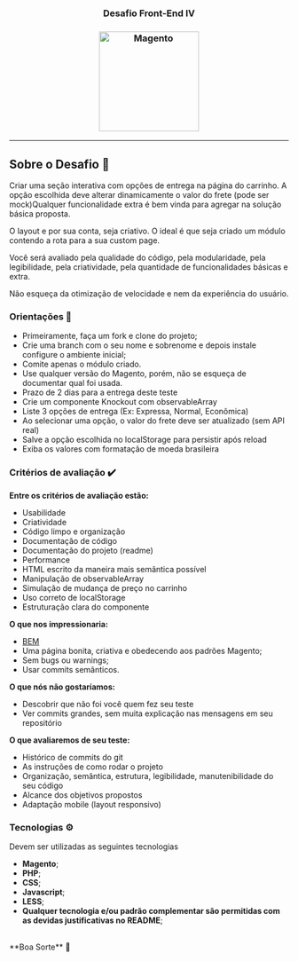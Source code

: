 <h3 align="center">
  Desafio Front-End IV
</h3>

<h3 align="center">
  <img alt="Magento" 
    src="https://logosandtypes.com/wp-content/uploads/2020/07/magento.svg" width="180px"/>
</h3>

<hr/>

## Sobre o Desafio 🚀

Criar uma seção interativa com opções de entrega na página do carrinho. A opção escolhida deve alterar dinamicamente o valor do frete (pode ser mock)Qualquer funcionalidade extra é bem vinda para agregar na solução básica proposta.

O layout e por sua conta, seja criativo. O ideal é que seja criado um módulo contendo a rota para a sua custom page.

Você será avaliado pela qualidade do código, pela modularidade, pela legibilidade, pela criatividade, pela quantidade de funcionalidades básicas e extra.

Não esqueça da otimização de velocidade e nem da experiência do usuário.

### Orientações 📌
- Primeiramente, faça um fork e clone do projeto; 
- Crie uma branch com o seu nome e sobrenome e depois instale configure o ambiente inicial;
- Comite apenas o módulo criado.
- Use qualquer versão do Magento, porém, não se esqueça de documentar qual foi usada.
- Prazo de 2 dias para a entrega deste teste
- Crie um componente Knockout com observableArray
- Liste 3 opções de entrega (Ex: Expressa, Normal, Econômica)
- Ao selecionar uma opção, o valor do frete deve ser atualizado (sem API real)
- Salve a opção escolhida no localStorage para persistir após reload
- Exiba os valores com formatação de moeda brasileira

### Critérios de avaliação ✔️

**Entre os critérios de avaliação estão:**

- Usabilidade
- Criatividade
- Código limpo e organização
- Documentação de código
- Documentação do projeto (readme)
- Performance
- HTML escrito da maneira mais semântica possível
- Manipulação de observableArray
- Simulação de mudança de preço no carrinho
- Uso correto de localStorage
- Estruturação clara do componente

**O que nos impressionaria:**
- [BEM](https://getbem.com/naming/ "BEM")
- Uma página bonita, criativa e obedecendo aos padrões Magento;
- Sem bugs ou warnings;
- Usar commits semânticos.

**O que nós não gostaríamos:**
- Descobrir que não foi você quem fez seu teste
- Ver commits grandes, sem muita explicação nas mensagens em seu repositório

**O que avaliaremos de seu teste:**
- Histórico de commits do git
- As instruções de como rodar o projeto
- Organização, semântica, estrutura, legibilidade, manutenibilidade do seu código
- Alcance dos objetivos propostos
- Adaptação mobile (layout responsivo)

### Tecnologias ⚙️
Devem ser utilizadas as seguintes tecnologias 

* __Magento__;
* __PHP__;
* __CSS__;
* __Javascript__;
* __LESS__;
* __Qualquer tecnologia e/ou padrão complementar são permitidas com as devidas justificativas no README__;

</br>
**Boa Sorte** 🤞
